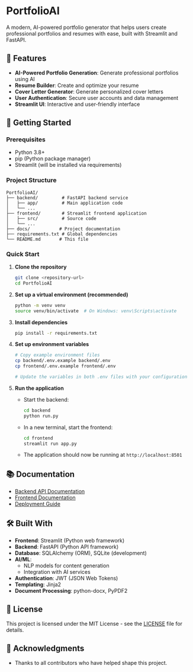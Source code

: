 # PortfolioAI

A modern, AI-powered portfolio generator that helps users create professional portfolios and resumes with ease, built with Streamlit and FastAPI.

## 🌟 Features

- **AI-Powered Portfolio Generation**: Generate professional portfolios using AI
- **Resume Builder**: Create and optimize your resume
- **Cover Letter Generator**: Generate personalized cover letters
- **User Authentication**: Secure user accounts and data management
- **Streamlit UI**: Interactive and user-friendly interface

## 🚀 Getting Started

### Prerequisites

- Python 3.8+
- pip (Python package manager)
- Streamlit (will be installed via requirements)

### Project Structure

```
PortfolioAI/
├── backend/         # FastAPI backend service
│   ├── app/         # Main application code
│   └── ...
├── frontend/        # Streamlit frontend application
│   ├── src/         # Source code
│   └── ...
├── docs/           # Project documentation
├── requirements.txt # Global dependencies
└── README.md       # This file
```

### Quick Start

1. **Clone the repository**
   ```bash
   git clone <repository-url>
   cd PortfolioAI
   ```

2. **Set up a virtual environment (recommended)**
   ```bash
   python -m venv venv
   source venv/bin/activate  # On Windows: venv\Scripts\activate
   ```

3. **Install dependencies**
   ```bash
   pip install -r requirements.txt
   ```

4. **Set up environment variables**
   ```bash
   # Copy example environment files
   cp backend/.env.example backend/.env
   cp frontend/.env.example frontend/.env
   
   # Update the variables in both .env files with your configuration
   ```

5. **Run the application**
   - Start the backend:
     ```bash
     cd backend
     python run.py
     ```
   - In a new terminal, start the frontend:
     ```bash
     cd frontend
     streamlit run app.py
     ```
   - The application should now be running at `http://localhost:8501`

## 📚 Documentation

- [Backend API Documentation](/backend/README.md)
- [Frontend Documentation](/frontend/README.md)
- [Deployment Guide](/docs/DEPLOYMENT.md)

## 🛠 Built With

- **Frontend**: Streamlit (Python web framework)
- **Backend**: FastAPI (Python API framework)
- **Database**: SQLAlchemy (ORM), SQLite (development)
- **AI/ML**: 
  - NLP models for content generation
  - Integration with AI services
- **Authentication**: JWT (JSON Web Tokens)
- **Templating**: Jinja2
- **Document Processing**: python-docx, PyPDF2

## 📄 License

This project is licensed under the MIT License - see the [LICENSE](LICENSE) file for details.

## 🙏 Acknowledgments

- Thanks to all contributors who have helped shape this project.
